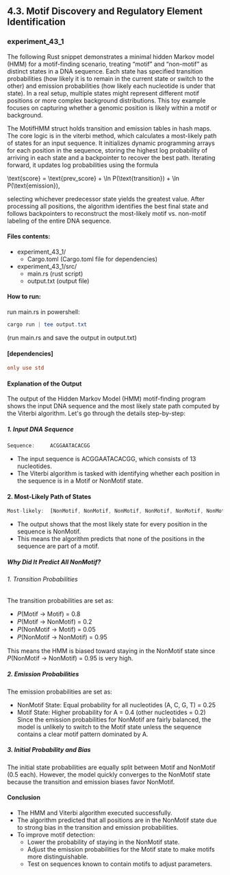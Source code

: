 ## 4.3. Motif Discovery and Regulatory Element Identification

### experiment_43_1

The following Rust snippet demonstrates a minimal hidden Markov model (HMM) for a motif-finding scenario, treating “motif” and “non-motif” as distinct states in a DNA sequence. Each state has specified transition probabilities (how likely it is to remain in the current state or switch to the other) and emission probabilities (how likely each nucleotide is under that state). In a real setup, multiple states might represent different motif positions or more complex background distributions. This toy example focuses on capturing whether a genomic position is likely within a motif or background.

The MotifHMM struct holds transition and emission tables in hash maps. The core logic is in the viterbi method, which calculates a most-likely path of states for an input sequence. It initializes dynamic programming arrays for each position in the sequence, storing the highest log probability of arriving in each state and a backpointer to recover the best path. Iterating forward, it updates log probabilities using the formula

\text{score} = \text{prev\_score} + \ln P(\text{transition}) + \ln P(\text{emission}),

selecting whichever predecessor state yields the greatest value. After processing all positions, the algorithm identifies the best final state and follows backpointers to reconstruct the most-likely motif vs. non-motif labeling of the entire DNA sequence.

#### Files contents:
* experiment_43_1/
  * Cargo.toml (Cargo.toml file for dependencies)
* experiment_43_1/src/
  * main.rs (rust script)
  * output.txt (output file)

#### How to run:

run main.rs in powershell:

```powershell
cargo run | tee output.txt
```
(run main.rs and save the output in output.txt)

#### [dependencies]

```toml
only use std
```

#### Explanation of the Output
The output of the Hidden Markov Model (HMM) motif-finding program shows the input DNA sequence and the most likely state path computed by the Viterbi algorithm. Let's go through the details step-by-step:

##### 1. Input DNA Sequence

```rust
Sequence:     ACGGAATACACGG
```

* The input sequence is ACGGAATACACGG, which consists of 13 nucleotides.
* The Viterbi algorithm is tasked with identifying whether each position in the sequence is in a Motif or NonMotif state.

#### 2. Most-Likely Path of States

```rust
Most-likely:  [NonMotif, NonMotif, NonMotif, NonMotif, NonMotif, NonMotif, NonMotif, NonMotif, NonMotif, NonMotif, NonMotif, NonMotif, NonMotif]
```

* The output shows that the most likely state for every position in the sequence is NonMotif.
* This means the algorithm predicts that none of the positions in the sequence are part of a motif.

##### Why Did It Predict All NonMotif?

###### 1. Transition Probabilities
The transition probabilities are set as:

* 𝑃(Motif → Motif) = 0.8
* 𝑃(Motif → NonMotif) = 0.2
* 𝑃(NonMotif → Motif) = 0.05
* 𝑃(NonMotif → NonMotif) = 0.95

This means the HMM is biased toward staying in the NonMotif state since 𝑃(NonMotif → NonMotif) = 0.95 is very high.

##### 2. Emission Probabilities
The emission probabilities are set as:

* NonMotif State: Equal probability for all nucleotides (A, C, G, T) = 0.25
* Motif State: Higher probability for A = 0.4 (other nucleotides = 0.2)
Since the emission probabilities for NonMotif are fairly balanced, the model is unlikely to switch to the Motif state unless the sequence contains a clear motif pattern dominated by A.

##### 3. Initial Probability and Bias
The initial state probabilities are equally split between Motif and NonMotif (0.5 each).
However, the model quickly converges to the NonMotif state because the transition and emission biases favor NonMotif.

#### Conclusion
* The HMM and Viterbi algorithm executed successfully.
* The algorithm predicted that all positions are in the NonMotif state due to strong bias in the transition and emission probabilities.
* To improve motif detection:
  * Lower the probability of staying in the NonMotif state.
  * Adjust the emission probabilities for the Motif state to make motifs more distinguishable.
  * Test on sequences known to contain motifs to adjust parameters.


